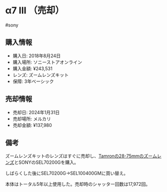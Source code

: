 # α7 III （売却）
#sony
## 購入情報
- 購入日: 2018年8月24日
- 購入場所: ソニーストアオンライン
- 購入金額: ¥243,531
- レンズ: ズームレンズキット
- 保障: 3年ベーシック
## 売却情報
- 売却日: 2024年1月31日
- 売却場所: メルカリ
- 売却金額: ¥137,980
## 備考
ズームレンズキットのレンズはすぐに売却し、[Tamronの28-75mmのズームレンズ](a036.md)とSONYのSEL70200Gを購入。

しばらくした後にSEL70200G→SEL100400GMに買い替え。

本体はトータル5年以上使用した。売却時のシャッター回数は17,972回。
